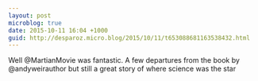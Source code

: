 ```yaml
---
layout: post
microblog: true
date: 2015-10-11 16:04 +1000
guid: http://desparoz.micro.blog/2015/10/11/t653088681163538432.html
---
```

Well @MartianMovie was fantastic. A few departures from the book by @andyweirauthor but still a great story of where science was the star
